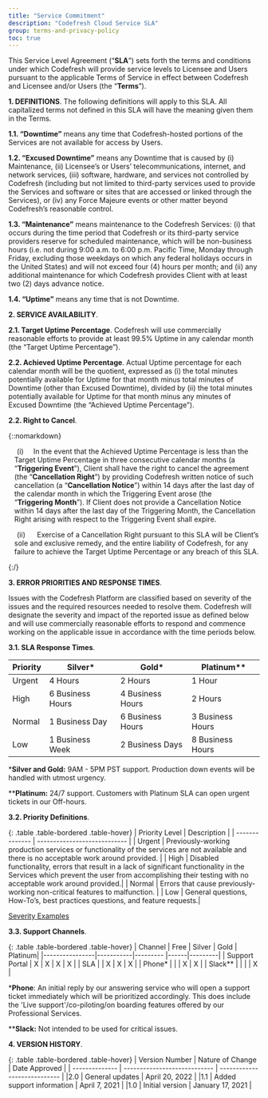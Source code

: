 ```yaml
---
title: "Service Commitment"
description: "Codefresh Cloud Service SLA"
group: terms-and-privacy-policy
toc: true
---
```


This Service Level Agreement (“**SLA**”) sets forth the terms and conditions under which Codefresh will provide service levels to Licensee and Users pursuant to the applicable Terms of Service in effect between Codefresh and Licensee and/or Users (the “**Terms**”).

**1. DEFINITIONS**. The following definitions will apply to this SLA. All capitalized terms not defined in
this SLA will have the meaning given them in the Terms.  
  

**1.1. “Downtime”** means any time that Codefresh-hosted portions of the Services are not available for access by Users.  
  

**1.2. “Excused Downtime”** means any Downtime that is caused by (i) Maintenance, (ii) Licensee’s or Users’ telecommunications, internet, and network services, (iii) software, hardware, and services not controlled by Codefresh (including but not limited to third-party services used to provide the Services and software or sites that are accessed or linked through the Services), or (iv) any Force Majeure events or other matter beyond Codefresh’s reasonable control.  
  
**1.3. “Maintenance”** means maintenance to the Codefresh Services: (i) that occurs during the time period that Codefresh or its third-party service providers reserve for scheduled maintenance, which will be non-business hours (i.e. not during 9:00 a.m. to 6:00 p.m. Pacific Time, Monday through Friday, excluding those weekdays on which any federal holidays occurs in the United States) and will
not exceed four (4) hours per month; and (ii) any additional maintenance for which Codefresh provides Client with at least two (2) days advance notice.  
  

**1.4. “Uptime”** means any time that is not Downtime.  
  

**2. SERVICE AVAILABILITY**.  

**2.1. Target Uptime Percentage**. Codefresh will use commercially reasonable efforts to provide at least 99.5% Uptime in any calendar month (the “Target Uptime Percentage”).  
  

**2.2. Achieved Uptime Percentage**. Actual Uptime percentage for each calendar month will be the quotient, expressed as (i) the total minutes potentially available for Uptime for that month minus total minutes of Downtime (other than Excused Downtime), divided by (ii) the total minutes potentially available for Uptime for that month minus any minutes of Excused Downtime (the “Achieved Uptime
Percentage”).  
  
**2.2. Right to Cancel**.

{::nomarkdown}

<p style='margin-left:12px;text-indent:5px'>(i)&nbsp;&nbsp;&nbsp;&nbsp;&nbsp;In the event that the Achieved Uptime Percentage is less than the Target Uptime Percentage in three consecutive calendar months (a “<b>Triggering Event</b>”), Client shall have the right to cancel the agreement (the “<b>Cancellation Right</b>”) by providing Codefresh written notice of such cancellation (a “<b>Cancellation Notice</b>”) within 14 days after the last day of the calendar month in which the Triggering Event arose (the “<b>Triggering Month</b>”). If Client does not provide a Cancellation Notice within 14 days after the last day of the Triggering Month, the Cancellation Right arising with respect to the Triggering Event shall expire.</p>


<p style='margin-left:12px;text-indent:5px'>(ii)&nbsp;&nbsp;&nbsp;&nbsp;&nbsp; Exercise of a Cancellation Right pursuant to this SLA will be Client’s sole and exclusive remedy, and the entire liability of Codefresh, for any failure to achieve the Target Uptime Percentage or any breach of this SLA.


{:/}

**3. ERROR PRIORITIES AND RESPONSE TIMES**.   

Issues with the Codefresh Platform are classified based on severity of the issues and the required resources needed to resolve them. Codefresh will designate the severity and impact of the reported
issue as defined below and will use commercially reasonable efforts to respond and commence working on the applicable issue in accordance with the time periods below.

**3.1. SLA Response Times**.

| Priority         | Silver*                    | Gold*            | Platinum** |
| -------------- | ---------------------------- | -----------------| -----------------| 
|Urgent          | 4 Hours                      | 2 Hours          | 1 Hour        |
| High           | 6 Business Hours             | 4 Business Hours | 2 Hours   | 
| Normal         | 1 Business Day               | 6 Business Hours | 3 Business Hours |
| Low            | 1 Business Week              | 2 Business Days | 8 Business Hours |

***Silver and Gold:** 9AM - 5PM PST support. Production down events will be handled with utmost urgency.

****Platinum:** 24/7 support. Customers with Platinum SLA can open urgent tickets in our Off-hours.


**3.2. Priority Definitions**.

{: .table .table-bordered .table-hover}
| Priority Level         | Description     |
| -------------- | ---------------------------- | 
| Urgent         | Previously-working production services or functionality of the services are not available and there is no acceptable work around provided. |
| High           | Disabled functionality, errors that result in a lack of significant functionality in the Services which prevent the user from accomplishing their testing with no acceptable work around provided.|
| Normal        | Errors that cause previously-working non-critical features to malfunction. |
| Low | General questions, How-To’s, best practices questions, and feature requests.|

[Severity Examples](https://support.codefresh.io/hc/en-us/articles/360018951039-Codefresh-SLA-definitions)

**3.3. Support Channels**. 

{: .table .table-bordered .table-hover}
| Channel         | Free     | Silver   | Gold | Platinum|
|----------------|-----------|--------- |------|---------|
| Support Portal | X         |   X      | X    | X       |
| SLA            |           |   X      | X    | X       |
| Phone*         |           |          | X    | X       |
| Slack**        |           |          |      | X       |

***Phone**: An initial reply by our answering service who will open a support ticket immediately which will be prioritized accordingly. This does include the 'Live support'/co-piloting/on boarding features offered by our Professional Services.

****Slack:** Not intended to be used for critical issues.

**4. VERSION HISTORY**.

{: .table .table-bordered .table-hover}
| Version Number | Nature of Change              | Date Approved    |
| -------------- | ---------------------------- | ---------------------------- |
|2.0             | General updates               | April 20, 2022 |
|1.1             | Added support information     | April 7, 2021 |
|1.0             | Initial version               | January 17, 2021 |


